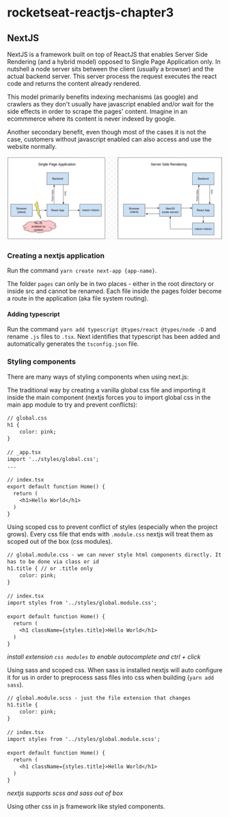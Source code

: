 # rocketseat-reactjs-chapter3

## NextJS

NextJS is a framework built on top of ReactJS that enables Server Side Rendering (and a hybrid model) opposed to Single Page Application only. In nutshell a node server sits between the client (usually a browser) and the actual backend server. This server process the request executes the react code and returns the content already rendered.

This model primarily benefits indexing mechanisms (as google) and crawlers as they don't usually have javascript enabled and/or wait for the side effects in order to scrape the pages' content. Imagine in an ecommmerce where its content is never indexed by google.

Another secondary benefit, even though most of the cases it is not the case, customers without javascript enabled can also access and use the website normally.

![SPA vs SSR](/docs/spa-ssr.png)


### Creating a nextjs application

Run the command `yarn create next-app {app-name}`. 

The folder `pages` can only be in two places - either in the root directory or inside src and cannot be renamed. Each file inside the pages folder become a route in the application (aka file system routing).

#### Adding typescript

Run the command `yarn add typescript @types/react @types/node -D` and rename `.js` files to `.tsx`. Next identifies that typescript has been added and automatically generates the `tsconfig.json` file.

### Styling components

There are many ways of styling components when using next.js:

The traditional way by creating a vanilla global css file and importing it inside the main component (nextjs forces you to import global css in the main app module to try and prevent conflicts):

```
// global.css
h1 {
    color: pink;
}

// _app.tsx
import '../styles/global.css';
...

// index.tsx
export default function Home() {
  return (
    <h1>Hello World</h1>
  )
}
```

Using scoped css to prevent conflict of styles (especially when the project grows). Every css file that ends with `.module.css` nextjs will treat them as scoped out of the box (css modules).

```
// global.module.css - we can never style html components directly. It has to be done via class or id
h1.title { // or .title only
    color: pink;
}

// index.tsx
import styles from '../styles/global.module.css';

export default function Home() {
  return (
    <h1 className={styles.title}>Hello World</h1>
  )
}
```
_install extension `css modules` to enable autocomplete and ctrl + click_


Using sass and scoped css. When sass is installed nextjs will auto configure it for us in order to preprocess sass files into css when building (`yarn add sass`).

```
// global.module.scss - just the file extension that changes
h1.title {
    color: pink;
}

// index.tsx
import styles from '../styles/global.module.scss';

export default function Home() {
  return (
    <h1 className={styles.title}>Hello World</h1>
  )
}
```

_nextjs supports scss and sass out of box_

Using other css in js framework like styled components.

